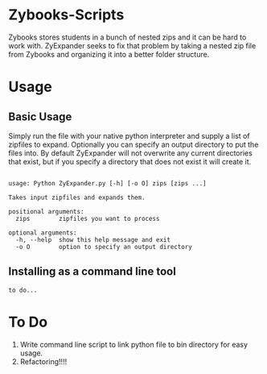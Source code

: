 # Zybooks-Scripts
Zybooks stores students in a bunch of nested zips and it can be hard to work with. ZyExpander seeks to fix that problem by taking a nested zip file from Zybooks and organizing it into a better folder structure.

# Usage
## Basic Usage
Simply run the file with your native python interpreter and supply a list of zipfiles to expand. Optionally you can specify an output directory to put the files into. By default ZyExpander will not overwrite any current directories that exist, but if you specify a directory that does not exist it will create it.

```

usage: Python ZyExpander.py [-h] [-o O] zips [zips ...]

Takes input zipfiles and expands them.

positional arguments:
  zips        zipfiles you want to process

optional arguments:
  -h, --help  show this help message and exit
  -o O        option to specify an output directory

```
## Installing as a command line tool
```
to do...
```

# To Do
1. Write command line script to link python file to bin directory for easy usage.
2. Refactoring!!!!